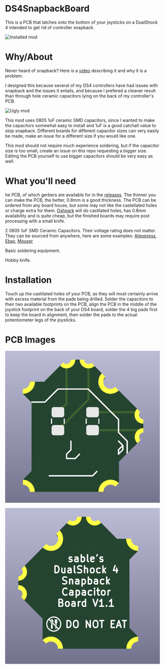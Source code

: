 # DS4SnapbackBoard

This is a PCB that latches onto the bottom of your joysticks on a DualShock 4 intended to get rid of controller snapback.

![Installed mod](images/finished.jpg)

# Why/About

Never heard of snapback? Here is a [video](https://www.youtube.com/watch?v=O4rigBTxgPM) describing it and why it is a problem.

I designed this because several of my DS4 controllers have had issues with snapback and the issues it entails, and because I prefered a cleaner result than through hole ceramic capacitors lying on the back of my controller's PCB.

![Ugly mod](images/ugly.jpg)

This mod uses 0805 1uF ceramic SMD capacitors, since I wanted to make the capacitors somewhat easy to install and 1uF is a good catchall value to stop snapback. Different boards for different capacitor sizes can very easily be made, make an issue for a different size if you would like one.

This mod should not require much experience soldering, but if the capacitor size is too small, create an issue on this repo requesting a bigger size. Editing the PCB yourself to use bigger capacitors should be very easy as well.

# What you'll need

he PCB, of which gerbers are available for in the [releases](https://github.com/circuitsable/DS4SnapbackBoard/releases/tag/gerbers). The thinner you can make the PCB, the better, 0.8mm is a good thickness. The PCB can be ordered from any board house, but some may not like the castellated holes or charge extra for them. [Oshpark](https://oshpark.com/#services) will do castilated holes, has 0.8mm availability and is quite cheap, but the finished boards may require post processing with a small knife.

2 0805 1uF SMD Ceramic Capacitors. Their voltage rating does not matter. They can be sourced from anywhere, here are some examples: [Aliexpress](https://www.aliexpress.us/item/2251832778239041.html), [Ebay](https://www.ebay.com/itm/195680390537), [Mouser](https://www.mouser.com/ProductDetail/Samsung-Electro-Mechanics/CL21B105KPFNNNE?qs=349EhDEZ59rb3V94UrmRdQ%3D%3D)

Basic soldering equipment.

Hobby knife.

# Installation

Touch up the castilated holes of your PCB, as they will most certainly arrive with excess material from the pads being drilled. Solder the capacitors to their two available footprints on the PCB, align the PCB in the middle of the joystick footprint on the back of your DS4 board, solder the 4 big pads first to keep the board in alignment, then solder the pads to the actual potentiometer legs of the joysticks.

# PCB Images

![PCB Front](images/front.jpg)

![PCB Back](images/back.jpg)
